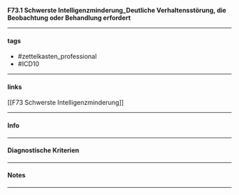 __F73.1 Schwerste Intelligenzminderung_Deutliche Verhaltensstörung, die Beobachtung oder Behandlung erfordert__

___________________________________________
#### tags

- #zettelkasten_professional
- #ICD10 
___________________________________________
#### links

[[F73 Schwerste Intelligenzminderung]]

___________________________________________
#### Info

___________________________________________
#### Diagnostische Kriterien

___________________________________________
#### Notes

___________________________________________

